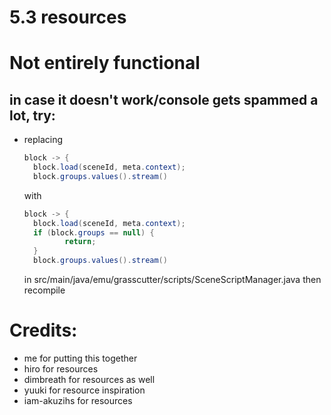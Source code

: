 # 5.3 resources

# Not entirely functional

## in case it doesn't work/console gets spammed a lot, try:

- replacing 
  
  ```java
  block -> {
    block.load(sceneId, meta.context);
    block.groups.values().stream()
  ```
  
  with
  
  ```java
  block -> {
    block.load(sceneId, meta.context);
    if (block.groups == null) {
           return;
    }
    block.groups.values().stream()
  ```
  
  in src/main/java/emu/grasscutter/scripts/SceneScriptManager.java
  then recompile

# Credits:

- me for putting this together
- hiro for resources
- dimbreath for resources as well
- yuuki for resource inspiration
- iam-akuzihs for resources
